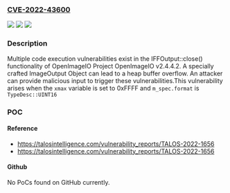 ### [CVE-2022-43600](https://cve.mitre.org/cgi-bin/cvename.cgi?name=CVE-2022-43600)
![](https://img.shields.io/static/v1?label=Product&message=OpenImageIO&color=blue)
![](https://img.shields.io/static/v1?label=Version&message=%3D%20v2.4.4.2%20&color=brighgreen)
![](https://img.shields.io/static/v1?label=Vulnerability&message=CWE-122%3A%20Heap-based%20Buffer%20Overflow&color=brighgreen)

### Description

Multiple code execution vulnerabilities exist in the IFFOutput::close() functionality of OpenImageIO Project OpenImageIO v2.4.4.2. A specially crafted ImageOutput Object can lead to a heap buffer overflow. An attacker can provide malicious input to trigger these vulnerabilities.This vulnerability arises when the `xmax` variable is set to 0xFFFF and `m_spec.format` is `TypeDesc::UINT16`

### POC

#### Reference
- https://talosintelligence.com/vulnerability_reports/TALOS-2022-1656
- https://talosintelligence.com/vulnerability_reports/TALOS-2022-1656

#### Github
No PoCs found on GitHub currently.

